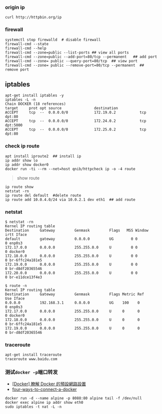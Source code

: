 ### origin ip
```
curl http://httpbin.org/ip
```

### firewall
```
systemctl stop firewalld  # disable firewall
firewall-cmd --state
firewall-cmd --help
firewall-cmd --zone=public --list-ports ## view all ports
firewall-cmd --zone=public --add-port=80/tcp --permanent   ## add port
firewall-cmd --zone= public --query-port=80/tcp  ## view port
firewall-cmd --zone= public --remove-port=80/tcp --permanent  ## remove port
```

## iptables
```
apt-get install iptables -y
iptables -L -n 
Chain DOCKER (18 references)
target     prot opt source               destination
ACCEPT     tcp  --  0.0.0.0/0            172.19.0.2           tcp dpt:80
ACCEPT     tcp  --  0.0.0.0/0            172.24.0.2           tcp dpt:5000
ACCEPT     tcp  --  0.0.0.0/0            172.25.0.2           tcp dpt:80
```

### check ip route
```
apt install iproute2  ## install ip
ip addr show lo
ip addr show docker0
docker run -ti --rm --net=host qnib/httpcheck ip -o -4 route
```
>
> show route
```
ip route show
netstat -rn
ip route del default  #delete route
ip route add 10.0.4.0/24 via 10.0.2.1 dev eth1  ## add route
```

### netstat
```
$ netstat -rn
Kernel IP routing table
Destination     Gateway         Genmask         Flags   MSS Window  irtt Iface
default         gateway         0.0.0.0         UG        0 0          0 enp0s3
172.17.0.0      0.0.0.0         255.255.0.0     U         0 0          0 docker0
172.18.0.0      0.0.0.0         255.255.0.0     U         0 0          0 br-6ffc24a181e5
172.19.0.0      0.0.0.0         255.255.0.0     U         0 0          0 br-d8df20365546
172.20.0.0      0.0.0.0         255.255.0.0     U         0 0          0 br-e11dce13f4e3

$ route -n
Kernel IP routing table
Destination     Gateway         Genmask         Flags Metric Ref    Use Iface
0.0.0.0         192.168.3.1     0.0.0.0         UG    100    0        0 enp0s3
172.17.0.0      0.0.0.0         255.255.0.0     U     0      0        0 docker0
172.18.0.0      0.0.0.0         255.255.0.0     U     0      0        0 br-6ffc24a181e5
172.19.0.0      0.0.0.0         255.255.0.0     U     0      0        0 br-d8df20365546
```

### traceroute
```
apt-get install traceroute
traceroute www.baidu.com
```

### 测试`docker -p`端口转发
- [[Docker] 瞭解 Docker 的預設網路設置](https://mileslin.github.io/2019/05/%E7%9E%AD%E8%A7%A3-Docker-%E7%9A%84%E9%A0%90%E8%A8%AD%E7%B6%B2%E8%B7%AF%E8%A8%AD%E7%BD%AE/)
- [four-ways-to-connect-a-docker](https://blog.oddbit.com/post/2014-08-11-four-ways-to-connect-a-docker/)

```
docker run -d --name alpine -p 8088:80 alpine tail -f /dev/null
docker exec alpine ip addr show eth0
sudo iptables -t nat -L -n
```
